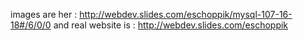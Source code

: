 images are her : http://webdev.slides.com/eschoppik/mysql-107-16-18#/6/0/0
and
real website is :
http://webdev.slides.com/eschoppik
